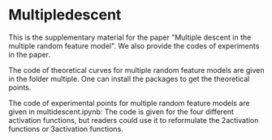# Multipledescent
This is the supplementary material for the paper "Multiple descent in the multiple random feature model". We also provide the codes of experiments in the paper.


The code of theoretical curves for multiple random feature models are given in the folder multiple. One can install the packages to get the theoretical points.


The code of experimental points for multiple random feature models are given in multidescent.ipynb: The code is given for the four different activation functions, but readers could use it to reformulate the 2activation functions or 3activation functions.
